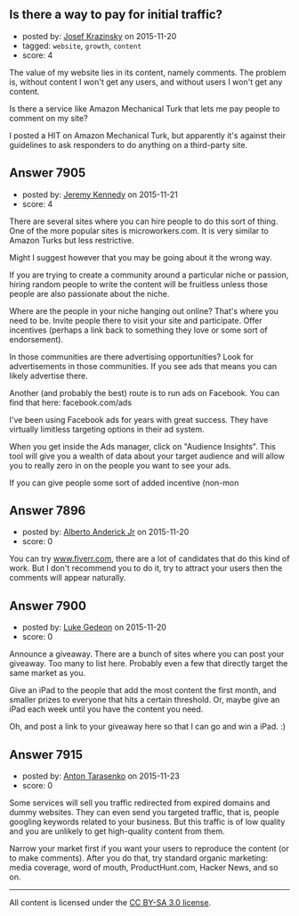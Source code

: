 ## Is there a way to pay for initial traffic?

- posted by: [Josef Krazinsky](https://stackexchange.com/users/5748971/josef-krazinsky) on 2015-11-20
- tagged: `website`, `growth`, `content`
- score: 4

The value of my website lies in its content, namely comments. The problem is, without content I won't get any users, and without users I won't get any content.

Is there a service like Amazon Mechanical Turk that lets me pay people to comment on my site?

I posted a HIT on Amazon Mechanical Turk, but apparently it's against their guidelines to ask responders to do anything on a third-party site.


## Answer 7905

- posted by: [Jeremy Kennedy](https://stackexchange.com/users/3776644/jeremy-kennedy) on 2015-11-21
- score: 4

There are several sites where you can hire people to do this sort of thing.
One of the more popular sites is microworkers.com. It is very similar to Amazon Turks but less restrictive.

Might I suggest however that you may be going about it the wrong way.

If you are trying to create a community around a particular niche or passion, hiring random people to write the content will be fruitless unless those people are also passionate about the niche.

Where are the people in your niche hanging out online?
That's where you need to be. Invite people there to visit your site and participate. Offer incentives (perhaps a link back to something they love or some sort of endorsement).

In those communities are there advertising opportunities?
Look for advertisements in those communities. If you see ads that means you can likely advertise there.

Another (and probably the best) route is to run ads on Facebook.
You can find that here: facebook.com/ads

I've been using Facebook ads for years with great success.
They have virtually limitless targeting options in their ad system.

When you get inside the Ads manager, click on "Audience Insights".
This tool will give you a wealth of data about your target audience and will allow you to really zero in on the people you want to see your ads.

If you can give people some sort of added incentive (non-mon


## Answer 7896

- posted by: [Alberto Anderick Jr](https://stackexchange.com/users/4764241/alberto-anderick-jr) on 2015-11-20
- score: 0

<p>You can try <a href="http://www.fiverr.com" rel="nofollow">www.fiverr.com</a>, there are a lot of candidates that do this kind of work. But I don't recommend you to do it, try to attract your users then the comments will appear naturally.</p>



## Answer 7900

- posted by: [Luke Gedeon](https://stackexchange.com/users/1119600/luke-gedeon) on 2015-11-20
- score: 0

Announce a giveaway. There are a bunch of sites where you can post your giveaway. Too many to list here. Probably even a few that directly target the same market as you.

Give an iPad to the people that add the most content the first month, and smaller prizes to everyone that hits a certain threshold. Or, maybe give an iPad each week until you have the content you need.

Oh, and post a link to your giveaway here so that I can go and win a iPad. :)


## Answer 7915

- posted by: [Anton Tarasenko](https://stackexchange.com/users/535336/anton-tarasenko) on 2015-11-23
- score: 0

Some services will sell you traffic redirected from expired domains and dummy websites. They can even send you targeted traffic, that is, people googling keywords related to your business. But this traffic is of low quality and you are unlikely to get high-quality content from them.

Narrow your market first if you want your users to reproduce the content (or to make comments). After you do that, try standard organic marketing: media coverage, word of mouth, ProductHunt.com, Hacker News, and so on.



---

All content is licensed under the [CC BY-SA 3.0 license](https://creativecommons.org/licenses/by-sa/3.0/).
